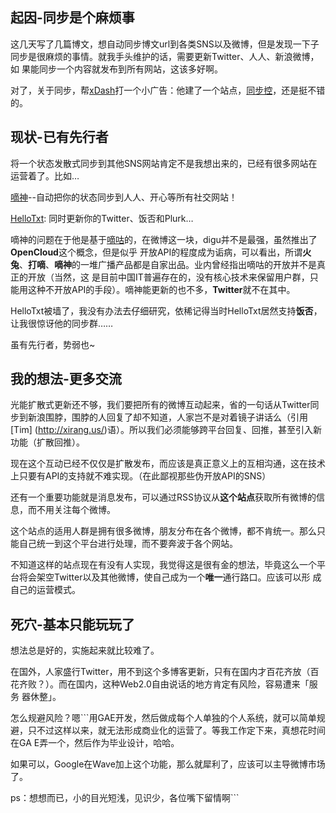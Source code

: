 

## 起因-同步是个麻烦事

这几天写了几篇博文，想自动同步博文url到各类SNS以及微博，但是发现一下子同步是很麻烦的事情。就我手头维护的话，需要更新Twitter、人人、新浪微博，如
果能同步一个内容就发布到所有网站，这该多好啊。

对了，关于同步，帮[xDash](http://www.fanbing.net/)打一个小广告：他建了一个站点，[同步控](http://www.syncoo.com/)，还是挺不错的。

## 现状-已有先行者

将一个状态发散式同步到其他SNS网站肯定不是我想出来的，已经有很多网站在运营着了。比如…

[嘀神](http://www.digusync.com/)--自动把你的状态同步到人人、开心等所有社交网站！

[HelloTxt](http://hellotxt.com/): 同时更新你的Twitter、饭否和Plurk…

嘀神的问题在于他是基于[嘀咕](http://digu.com)的，在微博这一块，digu并不是最强，虽然推出了**OpenCloud**这个概念，但是似乎
开放API的程度成为诟病，可以看出，所谓**火兔**、**打嘀**、**嘀神**的一堆广播产品都是自家出品。业内曾经指出嘀咕的开放并不是真正的开放（当然，这
是目前中国IT普遍存在的，没有核心技术来保留用户群，只能用这种不开放API的手段）。嘀神能更新的也不多，**Twitter**就不在其中。

HelloTxt被墙了，我没有办法去仔细研究，依稀记得当时HelloTxt居然支持**饭否**，让我很惊讶他的同步群……

虽有先行者，势弱也~

## 我的想法-更多交流

光能扩散式更新还不够，我们要把所有的微博互动起来，省的一句话从Twitter同步到新浪围脖，围脖的人回复了却不知道，人家岂不是对着镜子讲话么（引用[Tim]
(http://xirang.us/)语）。所以我们必须能够跨平台回复、回推，甚至引入新功能（扩散回推）。

现在这个互动已经不仅仅是扩散发布，而应该是真正意义上的互相沟通，这在技术上只要有API的支持就不难实现。（在此鄙视那些伪开放API的SNS）

还有一个重要功能就是消息发布，可以通过RSS协议从**这个站点**获取所有微博的信息，而不用关注每个微博。

这个站点的适用人群是拥有很多微博，朋友分布在各个微博，都不肯统一。那么只能自己统一到这个平台进行处理，而不要奔波于各个网站。

不知道这样的站点现在有没有人实现，我觉得这是很有金的想法，毕竟这么一个平台将会架空Twitter以及其他微博，使自己成为一个**唯一**通行路口。应该可以形
成自己的运营模式。

## 死穴-基本只能玩玩了

想法总是好的，实施起来就比较难了。

在国外，人家盛行Twitter，用不到这个多博客更新，只有在国内才百花齐放（百花齐败？）。而在国内，这种Web2.0自由说话的地方肯定有风险，容易遭来「服务
器休整」。

怎么规避风险？嗯```用GAE开发，然后做成每个人单独的个人系统，就可以简单规避，只不过这样以来，就无法形成商业化的运营了。等我工作定下来，真想花时间在GA
E弄一个，然后作为毕业设计，哈哈。

如果可以，Google在Wave加上这个功能，那么就犀利了，应该可以主导微博市场了。

ps：想想而已，小的目光短浅，见识少，各位嘴下留情啊```


